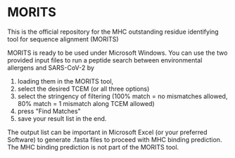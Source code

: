 # MORITS

This is the official repository for the MHC outstanding residue identifying tool for sequence alignment (MORITS)

MORITS is ready to be used under Microsoft Windows. You can use the two provided input files to run a peptide search between environmental allergens and SARS-CoV-2 by 
1. loading them in the MORITS tool,
2. select the desired TCEM (or all three options)
3. select the stringency of filtering (100% match = no mismatches allowed, 80% match = 1 mismatch along TCEM allowed)
4. press "Find Matches"
5. save your result list in the end.

The output list can be important in Microsoft Excel (or your preferred Software) to generate .fasta files to proceed with MHC binding prediction. The MHC binding prediction is not part of the MORITS tool.
